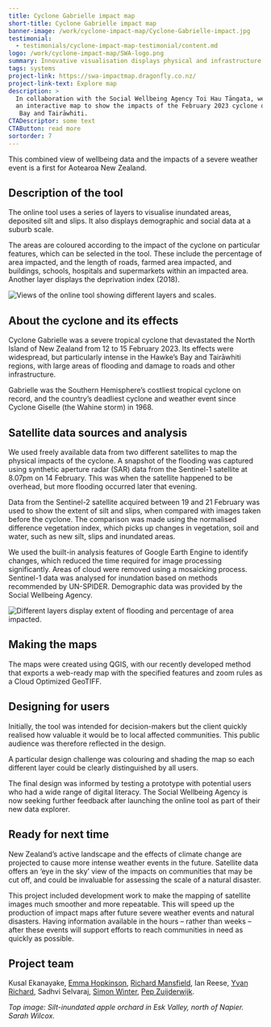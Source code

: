 ```yaml
---
title: Cyclone Gabrielle impact map
short-title: Cyclone Gabrielle impact map
banner-image: /work/cyclone-impact-map/Cyclone-Gabrielle-impact.jpg
testimonial:
  - testimonials/cyclone-impact-map-testimonial/content.md
logo: /work/cyclone-impact-map/SWA-logo.png
summary: Innovative visualisation displays physical and infrastructure impacts.
tags: systems
project-link: https://swa-impactmap.dragonfly.co.nz/
project-link-text: Explore map
description: >
  In collaboration with the Social Wellbeing Agency Toi Hau Tāngata, we created
  an interactive map to show the impacts of the February 2023 cyclone on Hawke’s
   Bay and Tairāwhiti.
CTADescriptor: some text
CTAButton: read more
sortorder: 7
---
```


This combined view of wellbeing data and the impacts of a severe weather event
is a first for Aotearoa New Zealand.

<!--more-->

## Description of the tool

The online tool uses a series of layers to visualise inundated areas, deposited silt and slips. It also displays demographic and social data at a suburb scale.

The areas are coloured according to the impact of the cyclone on particular features, which can be selected in the tool. These include the percentage of area impacted, and the length of roads, farmed area impacted, and buildings, schools, hospitals and supermarkets within an impacted area. Another layer displays the deprivation index (2018).

![Views of the online tool showing different layers and scales.](/work/cyclone-impact-map/Impact-map-view2.jpg)

## About the cyclone and its effects

Cyclone Gabrielle was a severe tropical cyclone that devastated the North Island of New Zealand from 12 to 15 February 2023. Its effects were widespread, but particularly intense in the Hawke’s Bay and Tairāwhiti regions, with large areas of flooding and damage to roads and other infrastructure.

Gabrielle was the Southern Hemisphere’s costliest tropical cyclone on record, and the country’s deadliest cyclone and weather event since Cyclone Giselle (the Wahine storm) in 1968.

## Satellite data sources and analysis

We used freely available data from two different satellites to map the physical impacts of the cyclone. A snapshot of the flooding was captured using synthetic aperture radar (SAR) data from the Sentinel-1 satellite at 8.07pm on 14 February. This was when the satellite happened to be overhead, but more flooding occurred later that evening.

Data from the Sentinel-2 satellite acquired between 19 and 21 February was used to show the extent of silt and slips, when compared with images taken before the cyclone. The comparison was made using the normalised difference vegetation index, which picks up changes in vegetation, soil and water, such as new silt, slips and inundated areas.

We used the built-in analysis features of Google Earth Engine to identify changes, which reduced the time required for image processing significantly. Areas of cloud were removed using a mosaicking process. Sentinel-1 data was analysed for inundation based on methods recommended by UN-SPIDER. Demographic data was provided by the Social Wellbeing Agency.

![Different layers display extent of flooding and percentage of area impacted.](/work/cyclone-impact-map/Gabrielle-impact-map.gif)

## Making the maps

The maps were created using QGIS, with our recently developed method that exports a web-ready map with the specified features and zoom rules as a Cloud Optimized GeoTIFF.

## Designing for users

Initially, the tool was intended for decision-makers but the client quickly realised how valuable it would be to local affected communities. This public audience was therefore reflected in the design.

A particular design challenge was colouring and shading the map so each different layer could be clearly distinguished by all users.

The final design was informed by testing a prototype with potential users who had a wide range of digital literacy. The Social Wellbeing Agency is now seeking further feedback after launching the online tool as part of their new data explorer.

## Ready for next time

New Zealand’s active landscape and the effects of climate change are projected to cause more intense weather events in the future. Satellite data offers an ‘eye in the sky’ view of the impacts on communities that may be cut off, and could be invaluable for assessing the scale of a natural disaster.

This project included development work to make the mapping of satellite images much smoother and more repeatable. This will speed up the production of impact maps after future severe weather events and natural disasters. Having information available in the hours – rather than weeks – after these events will support efforts to reach communities in need as quickly as possible.

## Project team

Kusal Ekanayake,
[Emma Hopkinson](/people/hopkinson-emma.html),
[Richard Mansfield](/people/mansfield-richard.html),
Ian Reese,
[Yvan Richard](/people/richard-yvan.html),
Sadhvi Selvaraj,
[Simon Winter](/people/winter-simon.html),
[Pep Zuijderwijk](/people/zuijderwijk-pep.html).

_Top image: Silt-inundated apple orchard in Esk Valley, north of Napier. Sarah Wilcox._
